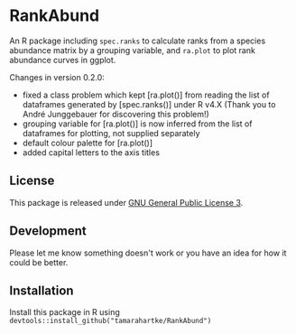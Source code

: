# RankAbund

An R package including ```spec.ranks``` to calculate ranks from a species abundance matrix by a grouping variable, and ```ra.plot``` to plot rank abundance curves in ggplot.

Changes in version 0.2.0: 
- fixed a class problem which kept [ra.plot()] from reading the list of dataframes generated by [spec.ranks()] under R v4.X (Thank you to André Junggebauer for discovering this problem!)
- grouping variable for [ra.plot()] is now inferred from the list of dataframes for plotting, not supplied separately
- default colour palette for [ra.plot()]
- added capital letters to the axis titles

## License
This package is released under [GNU General Public License 3](https://www.r-project.org/Licenses/GPL-3).

## Development
Please let me know something doesn't work or you have an idea for how it could be better.

## Installation

Install this package in R using ```devtools::install_github("tamarahartke/RankAbund")```
